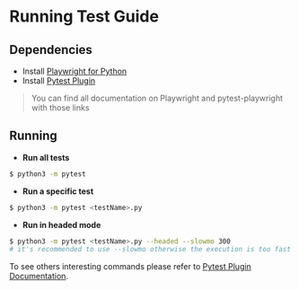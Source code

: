 # **Running Test Guide**

## **Dependencies**

* Install [Playwright for Python](https://playwright.dev/python/docs/intro)
* Install [Pytest Plugin](https://playwright.dev/python/docs/test-runners)
> You can find all documentation on Playwright and pytest-playwright with those links

## **Running**

* **Run all tests**

```sh
$ python3 -m pytest  
```

* **Run a specific test**

```sh
$ python3 -m pytest <testName>.py
```

* **Run in headed mode**

```sh
$ python3 -m pytest <testName>.py --headed --slowmo 300
# it's recommended to use --slowmo otherwise the execution is too fast
```

To see others interesting commands please refer to [Pytest Plugin Documentation](https://playwright.dev/python/docs/test-runners).